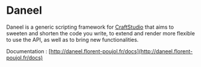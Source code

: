 [craftstudio]: http://craftstud.io

# Daneel

Daneel is a generic scripting framework for [CraftStudio][] that aims to sweeten and shorten the code you write, to extend and render more flexible to use the API, as well as to bring new functionalities.

Documentation : [http://daneel.florent-poujol.fr/docs](http://daneel.florent-poujol.fr/docs)  
